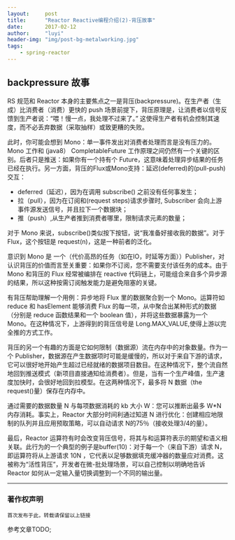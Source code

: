 ```yaml
---
layout:     post
title:      "Reactor Reactive编程介绍(2)-背压故事"
date:       2017-02-12
author:     "luyi"
header-img: "img/post-bg-metalworking.jpg"
tags:
    - spring-reactor
---
```

## backpressure 故事

RS 规范和 Reactor 本身的主要焦点之一是背压(backpressure)。在生产者（生成）比消费者（消费）更快的 push 场景前提下，背压原理是，让消费者以信号反馈到生产者说：“喂！慢一点，我处理不过来了。” 这使得生产者有机会控制其速度，而不必丢弃数据（采取抽样）或致更糟的失败。

此时，你可能会想到 Mono：单一事件发出对消费者处理而言是没有压力的。Mono 工作和 (java8） CompletableFuture 工作原理之间仍然有一个关键的区别。后者只是推送：如果你有一个持有个 Future，这意味着处理异步结果的任务已经在执行。另一方面，背压的Flux或Mono支持：延迟(deferred)的(pull-push)交互：

- deferred（延迟），因为在调用 subscribe() 之前没有任何事发生；
- 拉（pull），因为在订阅和(request steps)请求步骤时, Subscriber 会向上游事件源发送信号，并且拉下一个数据块；
- 推（push）,从生产者推到消费者哪里，限制请求元素的数量；

对于 Mono 来说，subscribe()类似按下按钮，说“我准备好接收我的数据”。对于 Flux，这个按钮是 request(n)，这是一种前者的泛化。

意识到 Mono 是 一个（代价高昂的任务（如在IO，时延等方面））Publisher，对认识背压的价值而言至关重要：如果你不订阅，您不需要支付该任务的成本。由于 Mono 和背压的 Flux 经常被编排在 reactive 代码链上，可能组合来自多个异步源的结果，所以这种按需订阅触发能力是避免阻塞的关键。

有背压帮助理解一个用例：异步地将 Flux 里的数据聚合到一个 Mono。运算符如 reduce 和 hasElement 能够消费 Flux 的每一项，从中聚合出某种形式的数据（分别是 reduce 函数结果和一个 boolean 值），并将这些数据暴露为一个 Mono。在这种情况下，上游得到的背压信号是 Long.MAX_VALUE,使得上游以完全推的方式工作。

背压的另一个有趣的方面是它如何限制（数据源）流在内存中的对象数量。作为一个 Publisher，数据源在产生数据项时可能是缓慢的，所以对于来自下游的请求，它可以很好地开始产生超过已经就绪的数据项目数目。在这种情况下，整个流自然地回到推送模式（新项目直接通知给消费者）。但是，当有一个生产峰值，生产速度加快时，会很好地回到拉模型。在这两种情况下，最多将 N 数据（the request()量）保存在内存中。

通过需要的数据数量 N 与每项数据消耗的 kb 大小 W：您可以推断出最多 W*N 内存消耗。事实上，Reactor 大部分时间利通过知道 N 进行优化：创建相应地限制的队列并且应用预取策略，可以自动请求 N的75％（接收处理3/4的量）。

最后，Reactor 运算符有时会改变背压信号，将其与和运算符表示的期望和语义相关联。此行为的一个典型的例子是buffer(10)：对于每一个（来自下游）请求 N，即运算符将从上游请求 10N ，它代表以足够数据填充缓冲器的数量应对消费。这被称为“活性背压”，开发者在微-批处理场景，可以自己控制以明确地告诉 Reactor 如何从一定输入量切换调整到一个不同的输出量。

---

### 著作权声明

`首次发布于此，转载请保留以上链接`

参考文章TODO;

